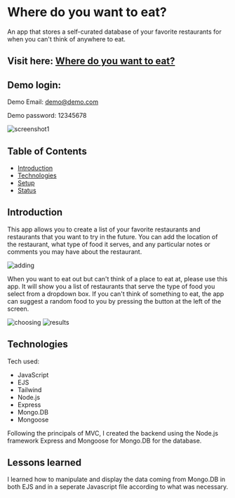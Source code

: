 # Where do you want to eat?
An app that stores a self-curated database of your favorite restaurants for when you can't think of anywhere to eat.

## Visit here: [Where do you want to eat?](https://where-do-you-want-to-eat.cyclic.app/)
## Demo login:
Demo Email: demo@demo.com

Demo password: 12345678

![screenshot1](https://res.cloudinary.com/dslxa2yhi/image/upload/v1682059994/portfolioReadmeScreenshots/wdywtescreen_e5lepz.png)

## Table of Contents
* [Introduction](#introduction)
* [Technologies](#technologies)
* [Setup](#setup)
* [Status](#status)

## Introduction

This app allows you to create a list of your favorite restaurants and restaurants that you want to try in the future. You can add the location of the restaurant, what type of food it serves, and any particular notes or comments you may have about the restaurant.

![adding](https://res.cloudinary.com/dslxa2yhi/image/upload/v1682060136/portfolioReadmeScreenshots/wdywtescreen2_svtxog.png)

When you want to eat out but can't think of a place to eat at, please use this app. It will show you a list of restaurants that serve the type of food you select from a dropdown box. If you can't think of something to eat, the app can suggest a random food to you by pressing the button at the left of the screen.

![choosing](https://res.cloudinary.com/dslxa2yhi/image/upload/v1682060273/portfolioReadmeScreenshots/wdywtescreen3_gnuc5v.png)
![results](https://res.cloudinary.com/dslxa2yhi/image/upload/v1682060401/portfolioReadmeScreenshots/wdywtescreen4_pqyrqb.png)


## Technologies
Tech used: 
* JavaScript
* EJS
* Tailwind
* Node.js
* Express
* Mongo.DB
* Mongoose

Following the principals of MVC, I created the backend using the Node.js framework Express and Mongoose for Mongo.DB for the database.

## Lessons learned
I learned how to manipulate and display the data coming from Mongo.DB in both EJS and in a seperate Javascript file according to what was necessary.